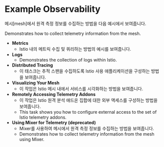 # Example Observability

메시\[mesh\]에서 원격 측정 정보를 수집하는 방법을 다음 예시에서 보여줍니다.

Demonstrates how to collect telemetry information from the mesh.



* **Metrics**
  * Istio 내의 메트릭 수집 및 쿼리하는 방법의 예시를 보여줍니다.
* **Logs**
  * Demonstrates the collection of logs within Istio.
* **Distributed Tracing**
  * 이 태스크는 추적 스팬을 수집하도록 Istio 사용 애플리케이션을 구성하는 방법을 보여줍니다.
* **Visualizing Your Mesh**
  * 이 작업은 Istio 메시 내에서 서비스를 시각화하는 방법을 보여줍니다.
* **Remotely Accessing Telemetry Addons**
  * 이 작업은 Istio 원격 분석 애드온 집합에 대한 외부 액세스를 구성하는 방법을 보여줍니다.
  * This task shows you how to configure external access to the set of Istio telemetry addons.
* **Using Mixer for Telemetry \(deprecated\)**
  * Mixer를 사용하여 메시에서 원격 측정 정보를 수집하는 방법을 보여줍니다.
  * Demonstrates how to collect telemetry information from the mesh using Mixer.







